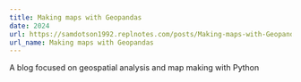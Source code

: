 ```yaml
---
title: Making maps with Geopandas
date: 2024
url: https://samdotson1992.replnotes.com/posts/Making-maps-with-Geopandas
url_name: Making maps with Geopandas
---
```


A blog focused on geospatial analysis and map making with Python



